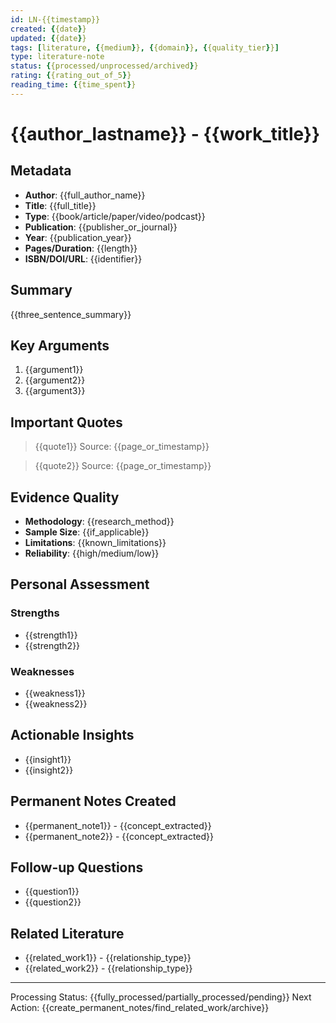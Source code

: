 ```yaml
---
id: LN-{{timestamp}}
created: {{date}}
updated: {{date}}
tags: [literature, {{medium}}, {{domain}}, {{quality_tier}}]
type: literature-note
status: {{processed/unprocessed/archived}}
rating: {{rating_out_of_5}}
reading_time: {{time_spent}}
---
```


# {{author_lastname}} - {{work_title}}

## Metadata
- **Author**: {{full_author_name}}
- **Title**: {{full_title}}
- **Type**: {{book/article/paper/video/podcast}}
- **Publication**: {{publisher_or_journal}}
- **Year**: {{publication_year}}
- **Pages/Duration**: {{length}}
- **ISBN/DOI/URL**: {{identifier}}

## Summary
{{three_sentence_summary}}

## Key Arguments
1. {{argument1}}
2. {{argument2}}
3. {{argument3}}

## Important Quotes
> {{quote1}}
> Source: {{page_or_timestamp}}

> {{quote2}}
> Source: {{page_or_timestamp}}

## Evidence Quality
- **Methodology**: {{research_method}}
- **Sample Size**: {{if_applicable}}
- **Limitations**: {{known_limitations}}
- **Reliability**: {{high/medium/low}}

## Personal Assessment
### Strengths
- {{strength1}}
- {{strength2}}

### Weaknesses
- {{weakness1}}
- {{weakness2}}

## Actionable Insights
- {{insight1}}
- {{insight2}}

## Permanent Notes Created
- {{permanent_note1}} - {{concept_extracted}}
- {{permanent_note2}} - {{concept_extracted}}

## Follow-up Questions
- {{question1}}
- {{question2}}

## Related Literature
- {{related_work1}} - {{relationship_type}}
- {{related_work2}} - {{relationship_type}}

---
Processing Status: {{fully_processed/partially_processed/pending}}
Next Action: {{create_permanent_notes/find_related_work/archive}}